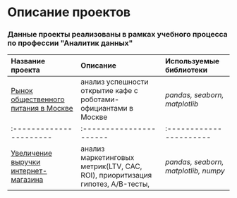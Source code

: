# Описание проектов 

### Данные проекты реализованы в рамках учебного процесса по профессии "Аналитик данных"

| Название проекта | Описание | Используемые библиотеки | 
| :---------------------- | :---------------------- | :---------------------- |
| [Рынок общественного питания в Москве](<https://github.com/ac7or/Data_Analyst/tree/main/rest_data>) | анализ успешности открытие кафе с роботами-официантами в Москве| *pandas, seaborn, matplotlib* |
| :---------------------- | :---------------------- | :---------------------- |
| [Увеличение выручки интернет-магазина](<revenue>) | анализ маркетинговых метрик(LTV, CAC, ROI), приоритизация гипотез, A/B-тесты, | *pandas, seaborn, matplotlib, numpy* |

